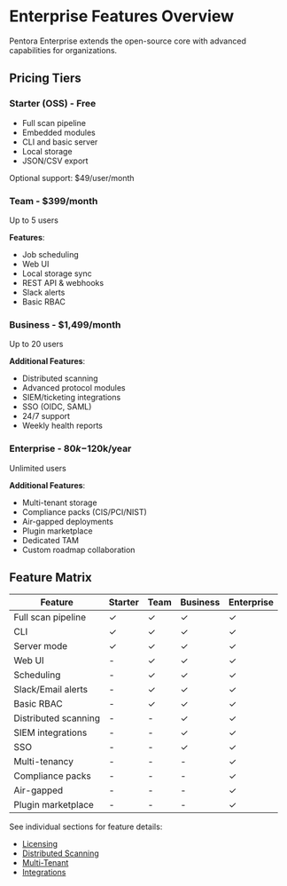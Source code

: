 # Enterprise Features Overview

Pentora Enterprise extends the open-source core with advanced capabilities for organizations.

## Pricing Tiers

### Starter (OSS) - Free
- Full scan pipeline
- Embedded modules
- CLI and basic server
- Local storage
- JSON/CSV export

Optional support: $49/user/month

### Team - $399/month
Up to 5 users

**Features**:
- Job scheduling
- Web UI
- Local storage sync
- REST API & webhooks
- Slack alerts
- Basic RBAC

### Business - $1,499/month
Up to 20 users

**Additional Features**:
- Distributed scanning
- Advanced protocol modules
- SIEM/ticketing integrations
- SSO (OIDC, SAML)
- 24/7 support
- Weekly health reports

### Enterprise - $80k-$120k/year
Unlimited users

**Additional Features**:
- Multi-tenant storage
- Compliance packs (CIS/PCI/NIST)
- Air-gapped deployments
- Plugin marketplace
- Dedicated TAM
- Custom roadmap collaboration

## Feature Matrix

| Feature | Starter | Team | Business | Enterprise |
|---------|---------|------|----------|------------|
| Full scan pipeline | ✓ | ✓ | ✓ | ✓ |
| CLI | ✓ | ✓ | ✓ | ✓ |
| Server mode | ✓ | ✓ | ✓ | ✓ |
| Web UI | - | ✓ | ✓ | ✓ |
| Scheduling | - | ✓ | ✓ | ✓ |
| Slack/Email alerts | - | ✓ | ✓ | ✓ |
| Basic RBAC | - | ✓ | ✓ | ✓ |
| Distributed scanning | - | - | ✓ | ✓ |
| SIEM integrations | - | - | ✓ | ✓ |
| SSO | - | - | ✓ | ✓ |
| Multi-tenancy | - | - | - | ✓ |
| Compliance packs | - | - | - | ✓ |
| Air-gapped | - | - | - | ✓ |
| Plugin marketplace | - | - | - | ✓ |

See individual sections for feature details:
- [Licensing](/enterprise/licensing)
- [Distributed Scanning](/enterprise/distributed-scanning)
- [Multi-Tenant](/enterprise/multi-tenant)
- [Integrations](/enterprise/integrations)
